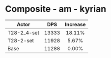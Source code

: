 # Composite - am - kyrian
| Actor | DPS | Increase |
|---|:---:|:---:|
|T28-2_4-set|13333|18.11%|
|T28-2-set|11928|5.67%|
|Base|11288|0.00%|
